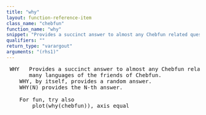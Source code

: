 ```yaml
---
title: "why"
layout: function-reference-item
class_name: "chebfun"
function_name: "why"
snippet: "Provides a succinct answer to almost any Chebfun related question in the"
qualifiers: ""
return_type: "varargout"
arguments: "(rhs1)"
---
```


<pre class="help-text"> WHY   Provides a succinct answer to almost any Chebfun related question in the
       many languages of the friends of Chebfun.
    WHY, by itself, provides a random answer.
    WHY(N) provides the N-th answer.
 
    For fun, try also
        plot(why(chebfun)), axis equal
</pre>